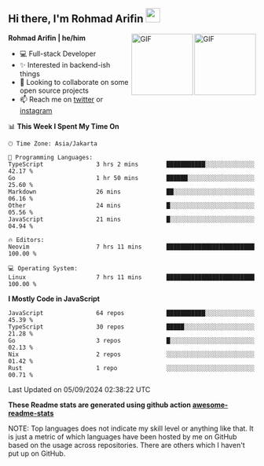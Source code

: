 ## Hi there, I'm Rohmad Arifin <img src="https://github.com/TheDudeThatCode/TheDudeThatCode/blob/master/Assets/Hi.gif" width="29px">

<img align="right" alt="GIF" height="125px" src="https://i.giphy.com/media/LMt9638dO8dftAjtco/200.webp" />
<img align="right" alt="GIF" height="125px" src="https://media3.giphy.com/media/ln7z2eWriiQAllfVcn/200w.webp" />

**Rohmad Arifin | he/him**

- 💻 Full-stack Developer
- ✨ Interested in backend-ish things
- 👯 Looking to collaborate on some open source projects
- 📫 Reach me on [twitter](https://twitter.com/arifinoid) or [instagram](https://instagram.com/arifinoid)

<!--
**arifinoid/arifinoid** is a ✨ _special_ ✨ repository because its `README.md` (this file) appears on your GitHub profile.

Here are some ideas to get you started:

- 🔭 I’m currently working on ...
- 🌱 I’m currently learning ...
- 👯 I’m looking to collaborate on ...
- 🤔 I’m looking for help with ...
- 💬 Ask me about ...
- 📫 How to reach me: ...
- 😄 Pronouns: ...
- ⚡ Fun fact: ...
-->

<!--START_SECTION:waka-->
📊 **This Week I Spent My Time On** 

```text
🕑︎ Time Zone: Asia/Jakarta

💬 Programming Languages: 
TypeScript               3 hrs 2 mins        ███████████░░░░░░░░░░░░░░   42.17 % 
Go                       1 hr 50 mins        ██████░░░░░░░░░░░░░░░░░░░   25.60 % 
Markdown                 26 mins             ██░░░░░░░░░░░░░░░░░░░░░░░   06.16 % 
Other                    24 mins             █░░░░░░░░░░░░░░░░░░░░░░░░   05.56 % 
JavaScript               21 mins             █░░░░░░░░░░░░░░░░░░░░░░░░   04.94 % 

🔥 Editors: 
Neovim                   7 hrs 11 mins       █████████████████████████   100.00 % 

💻 Operating System: 
Linux                    7 hrs 11 mins       █████████████████████████   100.00 % 
```

**I Mostly Code in JavaScript** 

```text
JavaScript               64 repos            ███████████░░░░░░░░░░░░░░   45.39 % 
TypeScript               30 repos            █████░░░░░░░░░░░░░░░░░░░░   21.28 % 
Go                       3 repos             █░░░░░░░░░░░░░░░░░░░░░░░░   02.13 % 
Nix                      2 repos             ░░░░░░░░░░░░░░░░░░░░░░░░░   01.42 % 
Rust                     1 repo              ░░░░░░░░░░░░░░░░░░░░░░░░░   00.71 % 
```




 Last Updated on 05/09/2024 02:38:22 UTC
<!--END_SECTION:waka-->

**These Readme stats are generated using github action [awesome-readme-stats](https://github.com/anmol098/waka-readme-stats)**

NOTE: Top languages does not indicate my skill level or anything like that. It is just a metric of which languages have been hosted by me on GitHub based on the usage across repositories. There are others which I haven't put up on GitHub.

